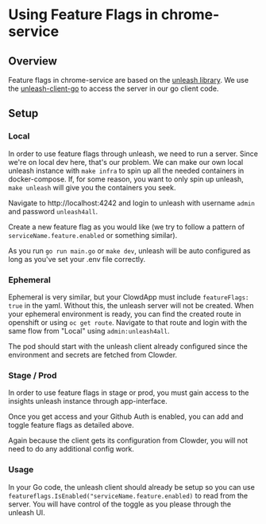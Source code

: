 # Using Feature Flags in chrome-service

## Overview

Feature flags in chrome-service are based on the [unleash library](http://getunleash.io). We use the 
[unleash-client-go](https://github.com/Unleash/unleash-client-go) to access the server in our go client code.

## Setup

### Local

In order to use feature flags through unleash, we need to run a server. Since we're on local dev here, that's our problem.
We can make our own local unleash instance with `make infra` to spin up all the needed containers in docker-compose. If, 
for some reason, you want to only spin up unleash, `make unleash` will give you the containers you seek.

Navigate to http://localhost:4242 and login to unleash with username `admin` and password `unleash4all`. 

Create a new feature flag as you would like (we try to follow a pattern of `serviceName.feature.enabled` or something similar).

As you run `go run main.go` or `make dev`, unleash will be auto configured as long as you've set your .env file correctly.

### Ephemeral

Ephemeral is very similar, but your ClowdApp must include `featureFlags: true` in the yaml. Without this, the unleash server
will not be created. When your ephemeral environment is ready, you can find the created route in openshift or using `oc get route`.
Navigate to that route and login with the same flow from "Local" using `admin:unleash4all`. 

The pod should start with the unleash client already configured since the environment and secrets are fetched from Clowder.

### Stage / Prod

In order to use feature flags in stage or prod, you must gain access to the insights unleash instance through app-interface.

Once you get access and your Github Auth is enabled, you can add and toggle feature flags as detailed above. 

Again because the client gets its configuration from Clowder, you will not need to do any additional config work.

### Usage

In your Go code, the unleash client should already be setup so you can use `featureflags.IsEnabled("serviceName.feature.enabled)`
to read from the server. You will have control of the toggle as you please through the unleash UI.

